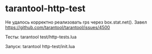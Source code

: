 # tarantool-http-test

Не удалось корректно реализовать rps через box.stat.net(). 
Завел https://github.com/tarantool/tarantool/issues/4500

Тесты:
 tarantool test/http-tests.lua 
 
Запуск:
 tarantool http-test/init.lua
